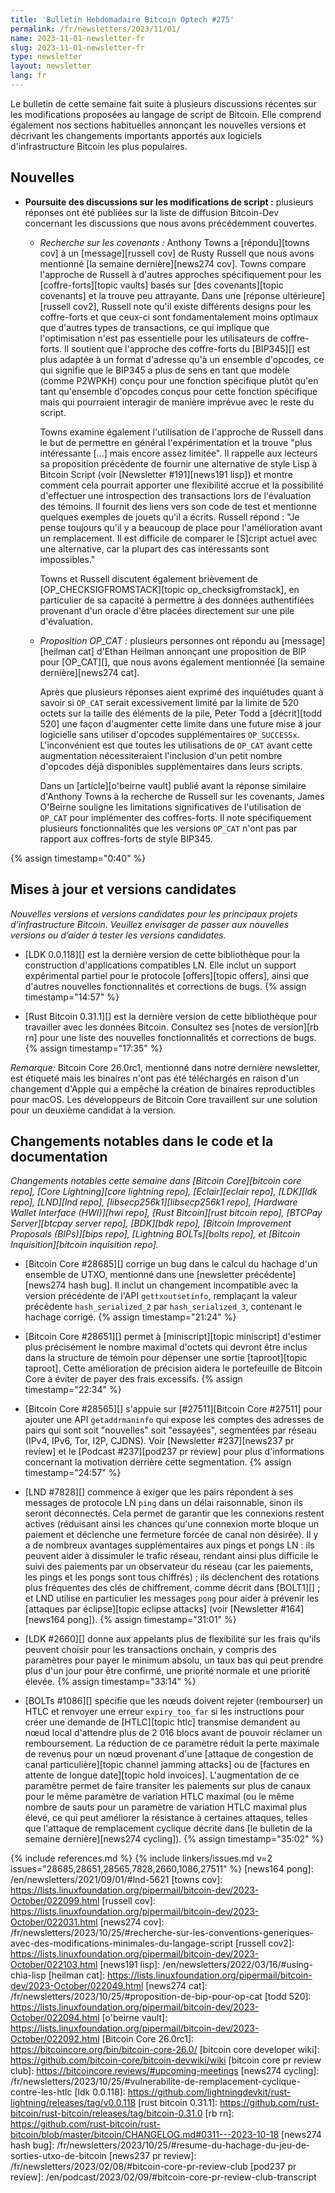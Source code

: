 ```yaml
---
title: 'Bulletin Hebdomadaire Bitcoin Optech #275'
permalink: /fr/newsletters/2023/11/01/
name: 2023-11-01-newsletter-fr
slug: 2023-11-01-newsletter-fr
type: newsletter
layout: newsletter
lang: fr
---
```

Le bulletin de cette semaine fait suite à plusieurs discussions récentes sur les modifications proposées au langage de script de Bitcoin.
Elle comprend également nos sections habituelles annonçant les nouvelles versions et décrivant les changements importants apportés aux
logiciels d'infrastructure Bitcoin les plus populaires.

## Nouvelles

- **Poursuite des discussions sur les modifications de script :** plusieurs réponses ont été publiées sur la liste de diffusion
  Bitcoin-Dev concernant les discussions que nous avons précédemment couvertes.

    - *Recherche sur les covenants :* Anthony Towns a [répondu][towns cov] à un [message][russell cov] de Rusty Russell que nous avons
      mentionné [la semaine dernière][news274 cov]. Towns compare l'approche de Russell à d'autres approches spécifiquement pour les
      [coffre-forts][topic vaults] basés sur [des covenants][topic covenants] et la trouve peu attrayante. Dans une [réponse
      ultérieure][russell cov2], Russell note qu'il existe différents designs pour les coffre-forts et que ceux-ci sont fondamentalement
      moins optimaux que d'autres types de transactions, ce qui implique que l'optimisation n'est pas essentielle pour les utilisateurs
      de coffre-forts. Il soutient que l'approche des coffre-forts du [BIP345][] est plus adaptée à un format d'adresse qu'à un ensemble
      d'opcodes, ce qui signifie que le BIP345 a plus de sens en tant que modèle (comme P2WPKH) conçu pour une fonction spécifique plutôt
      qu'en tant qu'ensemble d'opcodes conçus pour cette fonction spécifique mais qui pourraient interagir de manière imprévue avec le
      reste du script.

      Towns examine également l'utilisation de l'approche de Russell dans le but de permettre en général l'expérimentation et la trouve
      "plus intéressante [...] mais encore assez limitée". Il rappelle aux lecteurs sa proposition précédente de fournir une alternative
      de style Lisp à Bitcoin Script (voir [Newsletter #191][news191 lisp]) et montre comment cela pourrait apporter une flexibilité
      accrue et la possibilité d'effectuer une introspection des transactions lors de l'évaluation des témoins. Il fournit des liens
      vers son code de test et mentionne quelques exemples de jouets qu'il a écrits. Russell répond : "Je pense toujours qu'il y a
      beaucoup de place pour l'amélioration avant un remplacement. Il est difficile de comparer le [S]cript actuel avec une alternative,
      car la plupart des cas intéressants sont impossibles."

      Towns et Russell discutent également brièvement de [OP_CHECKSIGFROMSTACK][topic op_checksigfromstack], en particulier de sa
      capacité à permettre à des données authentifiées provenant d'un oracle d'être placées directement sur une pile d'évaluation.

    - *Proposition OP_CAT :* plusieurs personnes ont répondu au [message][heilman cat] d'Ethan Heilman annonçant une proposition de BIP
      pour [OP_CAT][], que nous avons également mentionnée [la semaine dernière][news274 cat].

      Après que plusieurs réponses aient exprimé des inquiétudes quant à savoir si `OP_CAT` serait excessivement limité par la limite
      de 520 octets sur la taille des éléments de la pile, Peter Todd a [décrit][todd 520] une façon d'augmenter cette limite dans une
      future mise à jour logicielle sans utiliser d'opcodes supplémentaires `OP_SUCCESSx`. L'inconvénient est que toutes les utilisations
      de `OP_CAT` avant cette augmentation nécessiteraient l'inclusion d'un petit nombre d'opcodes déjà disponibles supplémentaires dans
      leurs scripts.

      Dans un [article][o'beirne vault] publié avant la réponse similaire d'Anthony Towns à la recherche de Russell sur les covenants,
      James O'Beirne souligne les limitations significatives de l'utilisation de `OP_CAT` pour implémenter des coffres-forts. Il note
      spécifiquement plusieurs fonctionnalités que les versions `OP_CAT` n'ont pas par rapport aux coffres-forts de style BIP345.

{% assign timestamp="0:40" %}

## Mises à jour et versions candidates

*Nouvelles versions et versions candidates pour les principaux projets d’infrastructure
Bitcoin. Veuillez envisager de passer aux nouvelles versions ou d’aider à tester
les versions candidates.*

- [LDK 0.0.118][] est la dernière version de cette bibliothèque pour la construction d'applications compatibles LN. Elle inclut un
  support expérimental partiel pour le protocole [offers][topic offers], ainsi que d'autres nouvelles fonctionnalités et corrections
  de bugs. {% assign timestamp="14:57" %}

- [Rust Bitcoin 0.31.1][] est la dernière version de cette bibliothèque pour travailler avec les données Bitcoin. Consultez ses [notes
  de version][rb rn] pour une liste des nouvelles fonctionnalités et corrections de bugs. {% assign timestamp="17:35" %}

_Remarque:_ Bitcoin Core 26.0rc1, mentionné dans notre dernière newsletter, est étiqueté mais les binaires n'ont pas été téléchargés
en raison d'un changement d'Apple qui a empêché la création de binaires reproductibles pour macOS. Les développeurs de Bitcoin Core
travaillent sur une solution pour un deuxième candidat à la version.

## Changements notables dans le code et la documentation

*Changements notables cette semaine dans [Bitcoin Core][bitcoin core repo], [Core Lightning][core lightning repo], [Eclair][eclair repo],
[LDK][ldk repo], [LND][lnd repo], [libsecp256k1][libsecp256k1 repo], [Hardware Wallet Interface (HWI)][hwi repo],
[Rust Bitcoin][rust bitcoin repo], [BTCPay Server][btcpay server repo], [BDK][bdk repo], [Bitcoin Improvement Proposals
(BIPs)][bips repo], [Lightning BOLTs][bolts repo], et [Bitcoin Inquisition][bitcoin inquisition repo].*

- [Bitcoin Core #28685][] corrige un bug dans le calcul du hachage d'un ensemble de UTXO, mentionné dans une [newsletter
  précédente][news274 hash bug]. Il inclut un changement incompatible avec la version précédente de l'API `gettxoutsetinfo`, remplaçant
  la valeur précédente `hash_serialized_2` par `hash_serialized_3`, contenant le hachage corrigé. {% assign timestamp="21:24" %}

- [Bitcoin Core #28651][] permet à [miniscript][topic miniscript] d'estimer plus précisément le nombre maximal d'octets qui devront
  être inclus dans la structure de témoin pour dépenser une sortie [taproot][topic taproot]. Cette amélioration de précision aidera
  le portefeuille de Bitcoin Core à éviter de payer des frais excessifs. {% assign timestamp="22:34" %}

- [Bitcoin Core #28565][] s'appuie sur [#27511][Bitcoin Core #27511] pour ajouter une API `getaddrmaninfo` qui expose les comptes des
  adresses de pairs qui sont soit "nouvelles" soit "essayées", segmentées par réseau (IPv4, IPv6, Tor, I2P, CJDNS). Voir [Newsletter
  #237][news237 pr review] et le [Podcast #237][pod237 pr review] pour plus d'informations concernant la motivation derrière cette
  segmentation. {% assign timestamp="24:57" %}

- [LND #7828][] commence à exiger que les pairs répondent à ses messages de protocole LN `ping` dans un délai raisonnable, sinon ils
  seront déconnectés. Cela permet de garantir que les connexions restent actives (réduisant ainsi les chances qu'une connexion morte
  bloque un paiement et déclenche une fermeture forcée de canal non désirée). Il y a de nombreux avantages supplémentaires aux pings
  et pongs LN : ils peuvent aider à dissimuler le trafic réseau, rendant ainsi plus difficile le suivi des paiements par un observateur
  du réseau (car les paiements, les pings et les pongs sont tous chiffrés) ; ils déclenchent des rotations plus fréquentes des clés
  de chiffrement, comme décrit dans [BOLT1][] ; et LND utilise en particulier les messages `pong` pour aider à prévenir les [attaques
  par éclipse][topic eclipse attacks] (voir [Newsletter #164][news164 pong]). {% assign timestamp="31:01" %}

- [LDK #2660][] donne aux appelants plus de flexibilité sur les frais qu'ils peuvent choisir pour les transactions onchain, y compris
  des paramètres pour payer le minimum absolu, un taux bas qui peut prendre plus d'un jour pour être confirmé, une priorité normale et
  une priorité élevée. {% assign timestamp="33:14" %}

- [BOLTs #1086][] spécifie que les nœuds doivent rejeter (rembourser) un HTLC et renvoyer une erreur `expiry_too_far` si les instructions
  pour créer une demande de [HTLC][topic htlc] transmise demandent au nœud local d'attendre plus de 2 016 blocs avant de pouvoir réclamer
  un remboursement. La réduction de ce paramètre réduit la perte maximale de revenus pour un nœud provenant d'une [attaque de congestion
  de canal particulière][topic channel jamming attacks] ou de [factures en attente de longue date][topic hold invoices]. L'augmentation
  de ce paramètre permet de faire transiter les paiements sur plus de canaux pour le même paramètre de variation HTLC maximal (ou le
  même nombre de sauts pour un paramètre de variation HTLC maximal plus élevé, ce qui peut améliorer la résistance à certaines attaques,
  telles que l'attaque de remplacement cyclique décrite dans [le bulletin de la semaine dernière][news274 cycling]).
  {% assign timestamp="35:02" %}

{% include references.md %}
{% include linkers/issues.md v=2 issues="28685,28651,28565,7828,2660,1086,27511" %}
[news164 pong]: /en/newsletters/2021/09/01/#lnd-5621
[towns cov]: https://lists.linuxfoundation.org/pipermail/bitcoin-dev/2023-October/022099.html
[russell cov]: https://lists.linuxfoundation.org/pipermail/bitcoin-dev/2023-October/022031.html
[news274 cov]: /fr/newsletters/2023/10/25/#recherche-sur-les-conventions-generiques-avec-des-modifications-minimales-du-langage-script
[russell cov2]: https://lists.linuxfoundation.org/pipermail/bitcoin-dev/2023-October/022103.html
[news191 lisp]: /en/newsletters/2022/03/16/#using-chia-lisp
[heilman cat]: https://lists.linuxfoundation.org/pipermail/bitcoin-dev/2023-October/022049.html
[news274 cat]: /fr/newsletters/2023/10/25/#proposition-de-bip-pour-op-cat
[todd 520]: https://lists.linuxfoundation.org/pipermail/bitcoin-dev/2023-October/022094.html
[o'beirne vault]: https://lists.linuxfoundation.org/pipermail/bitcoin-dev/2023-October/022092.html
[Bitcoin Core 26.0rc1]: https://bitcoincore.org/bin/bitcoin-core-26.0/
[bitcoin core developer wiki]: https://github.com/bitcoin-core/bitcoin-devwiki/wiki
[bitcoin core pr review club]: https://bitcoincore.reviews/#upcoming-meetings
[news274 cycling]: /fr/newsletters/2023/10/25/#vulnerabilite-de-remplacement-cyclique-contre-les-htlc
[ldk 0.0.118]: https://github.com/lightningdevkit/rust-lightning/releases/tag/v0.0.118
[rust bitcoin 0.31.1]: https://github.com/rust-bitcoin/rust-bitcoin/releases/tag/bitcoin-0.31.0
[rb rn]: https://github.com/rust-bitcoin/rust-bitcoin/blob/master/bitcoin/CHANGELOG.md#0311---2023-10-18
[news274 hash bug]: /fr/newsletters/2023/10/25/#resume-du-hachage-du-jeu-de-sorties-utxo-de-bitcoin
[news237 pr review]: /fr/newsletters/2023/02/08/#bitcoin-core-pr-review-club
[pod237 pr review]: /en/podcast/2023/02/09/#bitcoin-core-pr-review-club-transcript
